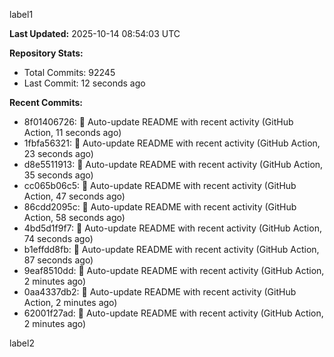 
label1 
<!-- ACTIVITY_START -->
**Last Updated:** 2025-10-14 08:54:03 UTC

**Repository Stats:**
- Total Commits: 92245
- Last Commit: 12 seconds ago

**Recent Commits:**
- 8f01406726: 🤖 Auto-update README with recent activity (GitHub Action, 11 seconds ago)
- 1fbfa56321: 🤖 Auto-update README with recent activity (GitHub Action, 23 seconds ago)
- d8e5511913: 🤖 Auto-update README with recent activity (GitHub Action, 35 seconds ago)
- cc065b06c5: 🤖 Auto-update README with recent activity (GitHub Action, 47 seconds ago)
- 86cdd2095c: 🤖 Auto-update README with recent activity (GitHub Action, 58 seconds ago)
- 4bd5d1f9f7: 🤖 Auto-update README with recent activity (GitHub Action, 74 seconds ago)
- b1effdd8fb: 🤖 Auto-update README with recent activity (GitHub Action, 87 seconds ago)
- 9eaf8510dd: 🤖 Auto-update README with recent activity (GitHub Action, 2 minutes ago)
- 0aa4337db2: 🤖 Auto-update README with recent activity (GitHub Action, 2 minutes ago)
- 62001f27ad: 🤖 Auto-update README with recent activity (GitHub Action, 2 minutes ago)
<!-- ACTIVITY_END -->

label2
